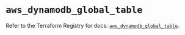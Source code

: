 # `aws_dynamodb_global_table`

Refer to the Terraform Registry for docs: [`aws_dynamodb_global_table`](https://registry.terraform.io/providers/hashicorp/aws/6.8.0/docs/resources/dynamodb_global_table).
